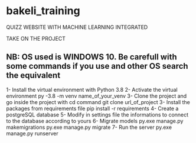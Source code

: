# bakeli_training
QUIZZ WEBSITE WITH MACHINE LEARNING INTEGRATED

TAKE ON THE PROJECT
## NB: OS used is WINDOWS 10. Be carefull with some commands if you use and other OS search the equivalent
1- Install the virtual environment with Python 3.8
2- Activate the virtual environment
    py -3.8 -m venv name_of_your_venv
3- Clone the project and go inside the project with cd command
    git clone url_of_project
3- Install the packages from requirements file
    pip install -r requirements
4- Create a postgreSQL database
5- Modify in settings file the informations to connect to the database according to yours
6- Migrate models
    py.exe manage.py makemigrations
    py.exe manage.py migrate
7- Run the server
    py.exe manage.py runserver
  

